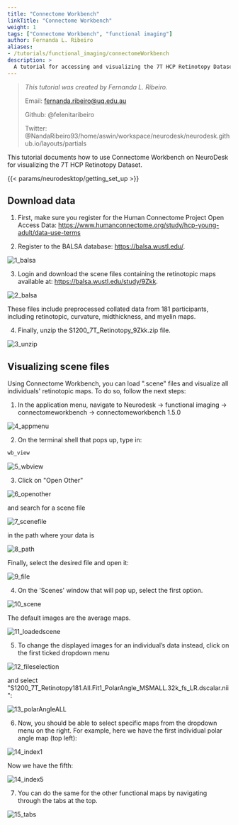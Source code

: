 ```yaml
---
title: "Connectome Workbench"
linkTitle: "Connectome Workbench"
weight: 1
tags: ["Connectome Workbench", "functional imaging"]
author: Fernanda L. Ribeiro
aliases:
- /tutorials/functional_imaging/connectomeWorkbench
description: > 
  A tutorial for accessing and visualizing the 7T HCP Retinotopy Dataset on Connectome Workbench.
---
```



> _This tutorial was created by Fernanda L. Ribeiro._ 
>
> Email: fernanda.ribeiro@uq.edu.au
>
> Github: @felenitaribeiro
>
> Twitter: @NandaRibeiro93/home/aswin/workspace/neurodesk/neurodesk.github.io/layouts/partials
>
<!-- Fill in your personal details above so that we can credit the tutorial to you. Feel free to add any additional contact details i.e. website, or remove those that are irrelevant -->

This tutorial documents how to use Connectome Workbench on NeuroDesk for visualizing the 7T HCP Retinotopy Dataset. 

{{< params/neurodesktop/getting_set_up >}}

## Download data

1. First, make sure you register for the Human Connectome Project Open Access Data: https://www.humanconnectome.org/study/hcp-young-adult/data-use-terms


2. Register to the BALSA database: https://balsa.wustl.edu/. 

![1_balsa](/connectomeWorkbench/1_balsa.png '1_balsa')

3. Login and download the scene files containing the retinotopic maps available at: https://balsa.wustl.edu/study/9Zkk. 

![2_balsa](/connectomeWorkbench/2_balsa.png '2_balsa')


These files include preprocessed collated data from 181 participants, including retinotopic, curvature, midthickness, and myelin maps. 

4. Finally, unzip the S1200_7T_Retinotopy_9Zkk.zip file.

![3_unzip](/connectomeWorkbench/3_unzip.png '3_unzip')


## Visualizing scene files

Using Connectome Workbench, you can load ".scene" files and visualize all individuals' retinotopic maps. 
To do so, follow the next steps:

1. In the application menu, navigate to Neurodesk → functional imaging → connectomeworkbench → connectomeworkbench 1.5.0

![4_appmenu](/connectomeWorkbench/4_appmenu.png '4_appmenu')

2. On the terminal shell that pops up, type in:

```bash
wb_view
```

![5_wbview](/connectomeWorkbench/5_wbview.png '5_wbview')


3. Click on "Open Other"

![6_openother](/connectomeWorkbench/6_openother.png '6_openother')

and search for a scene file

![7_scenefile](/connectomeWorkbench/7_scenefile.png '7_scenefile')

in the path where your data is

![8_path](/connectomeWorkbench/8_path.png '8_path')

Finally, select the desired file and open it:

![9_file](/connectomeWorkbench/9_file.png '9_file')

4. On the 'Scenes' window that will pop up, select the first option.

![10_scene](/connectomeWorkbench/10_scene.png '10_scene')

The default images are the average maps. 

![11_loadedscene](/connectomeWorkbench/11_loadedscene.png '11_loadedscene')

5. To change the displayed images for an individual’s data instead, click on the first ticked dropdown menu 

![12_fileselection](/connectomeWorkbench/12_fileselection.png '12_fileselection')

and select "S1200_7T_Retinotopy181.All.Fit1_PolarAngle_MSMALL.32k_fs_LR.dscalar.nii":

![13_polarAngleALL](/connectomeWorkbench/13_polarAngleALL.png '13_polarAngleALL')

6. Now, you should be able to select specific maps from the dropdown menu on the right. For example, here we have the first individual polar angle map (top left):

![14_index1](/connectomeWorkbench/14_index1.png '14_index1')

Now we have the fifth:

![14_index5](/connectomeWorkbench/14_index5.png '14_index5')

7. You can do the same for the other functional maps by navigating through the tabs at the top.

![15_tabs](/connectomeWorkbench/15_tabs.png '15_tabs')